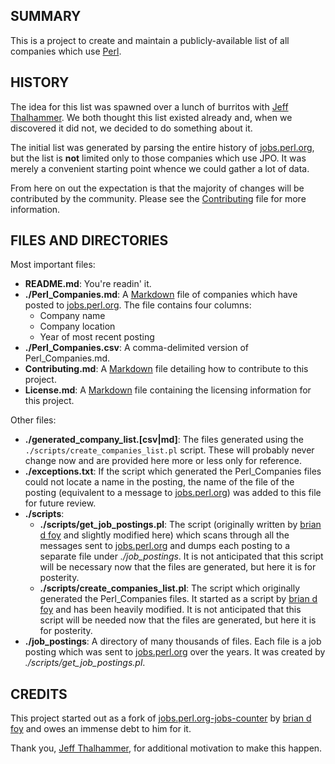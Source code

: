 SUMMARY
-------
This is a project to create and maintain a publicly-available list of all companies which use [Perl](http:/perl.org).

HISTORY
-------
The idea for this list was spawned over a lunch of burritos with [Jeff Thalhammer](http://search.cpan.org/~thaljef/). We both thought this list existed already and, when we discovered it did not, we decided to do something about it.

The initial list was generated by parsing the entire history of [jobs.perl.org](http://jobs.perl.org), but the list is **not** limited only to those companies which use JPO. It was merely a convenient starting point whence we could gather a lot of data.

From here on out the expectation is that the majority of changes will be contributed by the community. Please see the [Contributing](./Contributing.md) file for more information.

FILES AND DIRECTORIES
---------------------
Most important files:

* **README.md**: You're readin' it.
* **./Perl_Companies.md**: A [Markdown](http://daringfireball.net/projects/markdown/) file of companies which have posted to [jobs.perl.org](http://jobs.perl.org). The file contains four columns:
	* Company name
	* Company location
	* Year of most recent posting
* **./Perl_Companies.csv**: A comma-delimited version of Perl_Companies.md.
* **Contributing.md**: A [Markdown](http://daringfireball.net/projects/markdown) file detailing how to contribute to this project.
* **License.md**: A [Markdown](http://daringfireball.net/projects/markdown) file containing the licensing information for this project.

Other files: 

* **./generated_company_list.[csv|md]**: The files generated using the `./scripts/create_companies_list.pl` script. These will probably never change now and are provided here more or less only for reference.
* **./exceptions.txt**: If the script which generated the Perl_Companies files could not locate a name in the posting, the name of the file of the posting (equivalent to a message to [jobs.perl.org](http://jobs.perl.org)) was added to this file for future review.
* **./scripts**:
	* **./scripts/get_job_postings.pl**: The script (originally written by [brian d foy](http://search.cpan.org/~bdfoy/) and slightly modified here) which scans through all the messages sent to [jobs.perl.org](http://jobs.perl.org) and dumps each posting to a separate file under _./job_postings_. It is not anticipated that this script will be necessary now that the files are generated, but here it is for posterity.
	* **./scripts/create_companies_list.pl**: The script which originally generated the Perl_Companies files. It started as a script by [brian d foy](http://search.cpan.org/~bdfoy/) and has been heavily modified. It is not anticipated that this script will be needed now that the files are generated, but here it is for posterity.
* **./job_postings**: A directory of many thousands of files. Each file is a job posting which was sent to [jobs.perl.org](http://jobs.perl.org) over the years. It was created by _./scripts/get_job_postings.pl_.

CREDITS
-------
This project started out as a fork of [jobs.perl.org-jobs-counter](https://github.com/briandfoy/jobs.perl.org-jobs-counter) by [brian d foy](http://search.cpan.org/~bdfoy/) and owes an immense debt to him for it.

Thank you, [Jeff Thalhammer](http://search.cpan.org/~thaljef/), for additional motivation to make this happen.

